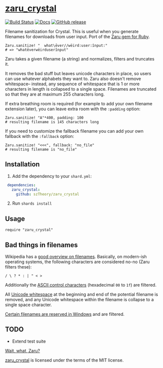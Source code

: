 [zaru_crystal](https://github.com/szTheory/zaru_crystal)
====
[![Build Status](https://travis-ci.org/szTheory/zaru_crystal.svg?branch=master)](https://travis-ci.org/szTheory/zaru_crystal) [![Docs](https://img.shields.io/badge/docs-available-brightgreen.svg)]([<LINK-TO-YOUR-DOCUMENTATION>](https://sztheory.github.io/zaru_crystal/)) [![GitHub release](https://img.shields.io/github/release/szTheory/zaru_crystal.svg)](https://github.com/szTheory/zaru_crystal/releases)

Filename sanitization for Crystal. This is useful when you generate filenames for downloads from user input. Port of the [Zaru gem for Ruby](https://github.com/madrobby/zaru). 

```crystal
Zaru.sanitize! "  what\ēver//wëird:user:înput:"
# => "whatēverwëirduserînput"
```

Zaru takes a given filename (a string) and normalizes, filters and truncates it.

It removes the bad stuff but leaves unicode characters in place, so users can use whatever alphabets they want to. Zaru also doesn't remove whitespace– instead, any sequence of whitespace that is 1 or more characters in length is collapsed to a single space. Filenames are truncated so that they are at maximum 255 characters long.

If extra breathing room is required (for example to add your own filename extension later),
you can leave extra room with the `:padding` option:

```crystal
Zaru.sanitize! "A"*400, padding: 100
# resulting filename is 145 characters long
```

If you need to customize the fallback filename you can add your own fallback
with the `:fallback` option:

```crystal
Zaru.sanitize! "<<<", fallback: "no_file"
# resulting filename is "no_file"
```

## Installation

1. Add the dependency to your `shard.yml`:

```yaml
 dependencies:
   zaru_crystal:
     github: szTheory/zaru_crystal
```

2. Run `shards install`

## Usage

```crystal
require "zaru_crystal"
```

Bad things in filenames
-----------------------

Wikipedia has a [good overview on filenames](http://en.wikipedia.org/wiki/Filename). Basically, on modern-ish operating systems, the following characters  are considered no-no (Zaru filters these):

```
/ \ ? * : | " < >
```

Additionally the [ASCII control characters](http://en.wikipedia.org/wiki/ASCII#ASCII_control_characters) (hexadecimal `00` to `1f`) are filtered.

All [Unicode whitespace](http://en.wikipedia.org/wiki/Whitespace_character#Unicode) at the beginning and end of the potential filename is removed, and any Unicode whitespace within the filename is collapse to a single space character.

[Certain filenames are reserved in Windows](http://msdn.microsoft.com/en-us/library/windows/desktop/aa365247%28v=vs.85%29.aspx) and are filtered.

TODO
----

* Extend test suite

[Wait, what, Zaru?](http://en.wikipedia.org/wiki/Zaru)

[zaru_crystal](https://github.com/szTheory/zaru_crystal) is licensed under the terms of the MIT license.